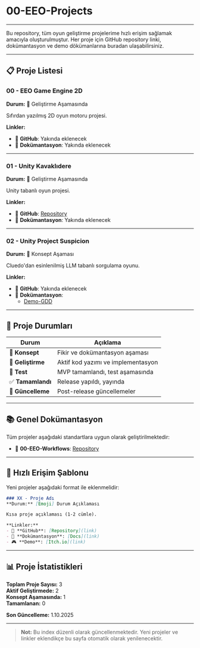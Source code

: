 # 00-EEO-Projects
---
Bu repository, tüm oyun geliştirme projelerime hızlı erişim sağlamak amacıyla oluşturulmuştur. Her proje için GitHub repository linki, dokümantasyon ve demo dökümanlarına buradan ulaşabilirsiniz.

---

## 📋 Proje Listesi

### 00 - EEO Game Engine 2D
**Durum:** 🚧 Geliştirme Aşamasında

Sıfırdan yazılmış 2D oyun motoru projesi.

**Linkler:**
- 🔗 **GitHub**: Yakında eklenecek
- 📄 **Dokümantasyon**: Yakında eklenecek

---

### 01 - Unity Kavaklıdere
**Durum:** 🚧 Geliştirme Aşamasında

Unity tabanlı oyun projesi.

**Linkler:**
- 🔗 **GitHub**: [Repository](https://github.com/EthemEmreOzkan/00-EEO-Projects/tree/main/02-Project_Suspicion/Demo-GDD)
- 📄 **Dokümantasyon**: Yakında eklenecek

---

### 02 - Unity Project Suspicion
**Durum:** 📝 Konsept Aşaması

Cluedo'dan esinlenilmiş LLM tabanlı sorgulama oyunu.

**Linkler:**
- 🔗 **GitHub**: Yakında eklenecek
- 📄 **Dokümantasyon**:
  - [Demo-GDD](02-Unity-Project_Suspicion/Demo-GDD/README.md)

---

## 🎯 Proje Durumları

| Durum | Açıklama |
|-------|----------|
| 📝 **Konsept** | Fikir ve dokümantasyon aşaması |
| 🚧 **Geliştirme** | Aktif kod yazımı ve implementasyon |
| 🧪 **Test** | MVP tamamlandı, test aşamasında |
| ✅ **Tamamlandı** | Release yapıldı, yayında |
| 🔄 **Güncelleme** | Post-release güncellemeler |

---

## 📚 Genel Dokümantasyon

Tüm projeler aşağıdaki standartlara uygun olarak geliştirilmektedir:

- 🔗 **00-EEO-Workflows**: [Repository](https://github.com/EthemEmreOzkan/00-EEO-Workflows)

---

## 🔗 Hızlı Erişim Şablonu

Yeni projeler aşağıdaki format ile eklenmelidir:

```markdown
### XX - Proje Adı
**Durum:** [Emoji] Durum Açıklaması

Kısa proje açıklaması (1-2 cümle).

**Linkler:**
- 🔗 **GitHub**: [Repository](link)
- 📄 **Dokümantasyon**: [Docs](link)
- 🎮 **Demo**: [Itch.io](link)
```

---

## 📊 Proje İstatistikleri

**Toplam Proje Sayısı:** 3  
**Aktif Geliştirmede:** 2  
**Konsept Aşamasında:** 1  
**Tamamlanan:** 0

**Son Güncelleme:** 1.10.2025

---

> **Not:** Bu index düzenli olarak güncellenmektedir. Yeni projeler ve linkler eklendikçe bu sayfa otomatik olarak yenilenecektir.
